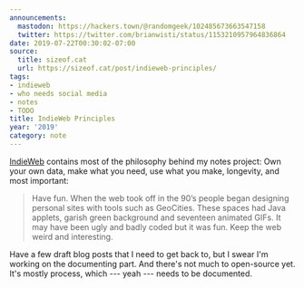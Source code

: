 ```yaml
---
announcements:
  mastodon: https://hackers.town/@randomgeek/102485673663547158
  twitter: https://twitter.com/brianwisti/status/1153210957964836864
date: 2019-07-22T00:30:02-07:00
source:
  title: sizeof.cat
  url: https://sizeof.cat/post/indieweb-principles/
tags:
- indieweb
- who needs social media
- notes
- TODO
title: IndieWeb Principles
year: '2019'
category: note
---
```


[IndieWeb][] contains most of the philosophy behind my notes project: Own your
own data, make what you need, use what you make, longevity, and most important:

[IndieWeb]: https://indieweb.org/

> Have fun. When the web took off in the 90’s people began designing personal
> sites with tools such as GeoCities. These spaces had Java applets, garish
> green background and seventeen animated GIFs. It may have been ugly and badly
> coded but it was fun. Keep the web weird and interesting.

Have a few draft blog posts that I need to get back to, but I swear I'm working
on the documenting part. And there's not much to open-source yet. It's mostly
process, which --- yeah --- needs to be documented.
